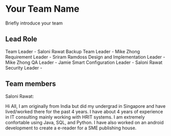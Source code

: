 # Your Team Name
Briefly introduce your team
## Lead Role
Team Leader - Saloni Rawat
Backup Team Leader - Mike Zhong
Requirement Leader - Sriram Ramdoss
Design and Implementation Leader - Mike Zhong
QA Leader - Jamie Smart
Configuration Leader - Saloni Rawat
Security Leader - 

## Team members
Saloni Rawat: 

Hi All, 
I am originally from India but did my undergrad in Singapore and have lived/worked there for the past 4 years. I have about 4 years of experience in IT consulting mainly working with HRIT systems. I am extremely confortable using Java, SQL, and Python. I have also worked on an android development to create a e-reader for a SME publishing house. 


